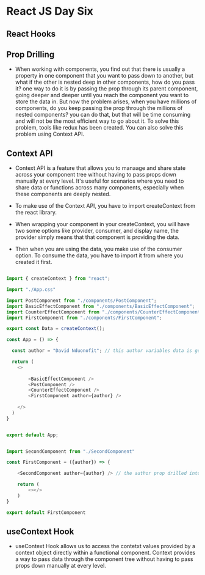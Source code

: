 # React JS Day Six

## React Hooks

## Prop Drilling

- When working with components, you find out that there is usually a property in one component that you want to pass down to another, but what if the other is nested deep in other components, how do you pass it? one way to do it is by passing the prop through its parent component, going deeper and deeper until you reach the component you want to store the data in. But now the problem arises, when you have millions of components, do you keep passing the prop through the millions of nested components? you can do that, but that will be time consuming and will not be the most efficient way to go about it. To solve this problem, tools like redux has been created. You can also solve this problem using Context API.


## Context API

- Context API is a feature that allows you to manaage and share state across your component tree without having to pass props down manually at every level. It's useful for scenarios where you need to share data or functions across many components, especially when these components are deeply nested.

- To make use of the Context API, you have to import createContext from the react library.

- When wrapping your component in your createContext, you will have two some options like provider, consumer, and display name, the provider simply means that that component is providing the data.

- Then when you are using the data, you make use of the consumer option. To consume the data, you have to import it from where you created it first.


``` JavaScript

import { createContext } from "react";

import "./App.css"

import PostComponent from "./components/PostComponent";
import BasicEffectComponent from "./components/BasicEffectComponent";
import CounterEffectComponent from "./components/CounterEffectComponent";
import FirstComponent from "./components/FirstComponent";

export const Data = createContext();

const App = () => {

  const author = "David Nduonofit"; // this author variables data is going to be drilled into other components

  return (
    <>
      
        <BasicEffectComponent />
        <PostComponent />      
        <CounterEffectComponent />
        <FirstComponent author={author} />
      
    </>
  )
}


export default App;


import SecondComponent from "./SecondComponent"

const FirstComponent = ({author}) => {

    <SecondComponent author={author} /> // the author prop drilled into the first component is passed into the second component

    return (
        <></>
    )
}

export default FirstComponent

```

## useContext Hook

- useContext Hook allows us to access the contetxt values provided by a context object directly within a functional component. Context provides a way to pass data through the component tree without having to pass props down manually at every level.


